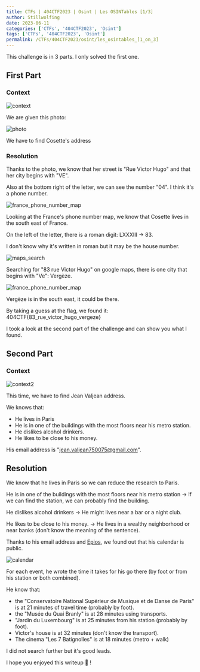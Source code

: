 ```yaml
---
title: CTFs | 404CTF2023 | Osint | Les OSINTables [1/3]
author: Stillwolfing
date: 2023-06-11
categories: ['CTFs', '404CTF2023', 'Osint']
tags: ['CTFs', '404CTF2023', 'Osint']
permalink: /CTFs/404CTF2023/osint/les_osintables_[1_on_3]
---
```


This challenge is in 3 parts. I only solved the first one.

## First Part

### Context

![context](/assets/img/CTFs/404CTF2023/osint/les_osintables_%5B1_on_3%5D/context.png)

We are given this photo:

![photo](/assets/img/CTFs/404CTF2023/osint/les_osintables_%5B1_on_3%5D/photo.jpg)

We have to find Cosette's address

### Resolution

Thanks to the photo, we know that her street is "Rue Victor Hugo" and that her city begins with "VE".

Also at the bottom right of the letter, we can see the number "04". I think it's a phone number.

![france_phone_number_map](/assets/img/CTFs/404CTF2023/osint/les_osintables_%5B1_on_3%5D/france_phone_number_map.png)

Looking at the France's phone number map, we know that Cosette lives in the south east of France.

On the left of the letter, there is a roman digit: LXXXIII -> 83.

I don't know why it's written in roman but it may be the house number.

![maps_search](/assets/img/CTFs/404CTF2023/osint/les_osintables_%5B1_on_3%5D/maps_search.png)

Searching for "83 rue Victor Hugo" on google maps, there is one city that begins with "Ve": Vergèze.

![france_phone_number_map](/assets/img/CTFs/404CTF2023/osint/les_osintables_%5B1_on_3%5D/maps_vergeze.png)

Vergèze is in the south east, it could be there.

By taking a guess at the flag, we found it: 404CTF{83_rue_victor_hugo_vergeze}

I took a look at the second part of the challenge and can show you what I found.

## Second Part

### Context

![context2](/assets/img/CTFs/404CTF2023/osint/les_osintables_%5B1_on_3%5D/context2.png)

This time, we have to find Jean Valjean address.

We knows that:
-  He lives in Paris
-  He is in one of the buildings with the most floors near his metro station.
- He dislikes alcohol drinkers.
- He likes to be close to his money.

His email address is "jean.valjean750075@gmail.com".

## Resolution

We know that he lives in Paris so we can reduce the research to Paris.

He is in one of the buildings with the most floors near his metro station -> If we can find the station, we can probably find the building.

He dislikes alcohol drinkers -> He might lives near a bar or a night club.

He likes to be close to his money. -> He lives in a wealthy neighborhood or near banks (don't know the meaning of the sentence).

Thanks to his email address and [Epios](https://epieos.com/), we found out that his calendar is public.

![calendar](/assets/img/CTFs/404CTF2023/osint/les_osintables_%5B1_on_3%5D/calendar.png)

For each event, he wrote the time it takes for his go there (by foot or from his station or both combined).

He know that:
- the "Conservatoire National Supérieur de Musique et de Danse de Paris" is at 21 minutes of travel time (probably by foot).
- the "Musée du Quai Branly" is at 28 minutes using transports.
- "Jardin du Luxembourg" is at 25 minutes from his station (probably by foot).
- Victor's house is at 32 minutes (don't know the transport).
- The cinema "Les 7 Batignolles" is at 18 minutes (metro + walk)

I did not search further but it's good leads.

I hope you enjoyed this writeup 🙂 !
